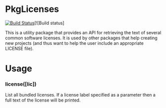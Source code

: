 # PkgLicenses

[![Build Status](https://travis-ci.org/JuliaPackaging/PkgLicenses.jl.svg?branch=master)](https://travis-ci.org/JuliaPackaging/PkgLicenses.jl)[![Build status]

This is a utility package that provides an API for retrieving the text of several common
software licenses. It is used by other packages that help creating new projects (and thus
want to help the user include an appropriate LICENSE file).

# Usage

### license([lic])
List all bundled licenses. If a license label specified as a parameter then a full text of the license will be printed.
